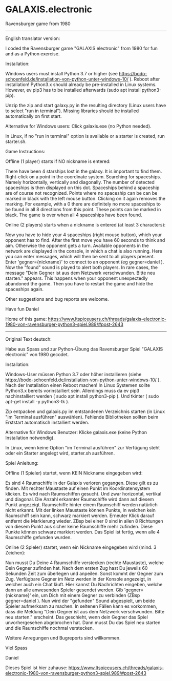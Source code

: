 # GALAXIS.electronic

Ravensburger game from 1980

---------------------

English translator version:


I coded the Ravensburger game "GALAXIS electronic" from 1980 for fun and as a Python exercise.

Installation:

Windows users must install Python 3.7 or higher (see https://bodo-schoenfeld.de/installation-von-python-unter-windows-10/ ). Reboot after installation!
Python3.x should already be pre-installed in Linux systems. However, ev pip3 has to be installed afterwards (sudo apt install python3-pip).

Unzip the zip and start galaxy.py in the resulting directory (Linux users have to select "run in terminal").
Missing libraries should be installed automatically on first start.

Alternative for Windows users: Click galaxis.exe (no Python needed).

In Linux, if no "run in terminal" option is available or a starter is created, run starter.sh.


Game Instructions:

Offline (1 player) starts if NO nickname is entered:

There have been 4 starships lost in the galaxy.
It is important to find them.
Right-click on a point in the coordinate system.
Searching for spaceships. Namely horizontally, vertically and diagonally.
The number of detected spaceships is then displayed on this dot.
Spaceships behind a spaceship are of course not recognized.
Points where no spaceship can be can be marked in black with the left mouse button.
Clicking on it again removes the marking.
For example, with a 0 there are definitely no more spaceships to be found in all 8 directions from this point. These points can be marked in black.
The game is over when all 4 spaceships have been found.

Online (2 players) starts when a nickname is entered (at least 3 characters):

Now you have to hide your 4 spaceships (right mouse button), which your opponent has to find.
After the first move you have 60 seconds to think and aim. Otherwise the opponent gets a turn.
Available opponents in the network are displayed in the console, in which a chat is also running. Here you can enter messages, which will then be sent to all players present.
Enter 'gegner={nickname}' to connect to an opponent (eg gegner=daniel ). Now the "found" sound is played to alert both players.
In rare cases, the message "Dein Gegner ist aus dem Netzwerk verschwunden. Bitte neu starten." appears.
This happens when your opponent unexpectedly abandoned the game.
Then you have to restart the game and hide the spaceships again.


Other suggestions and bug reports are welcome.

Have fun
Daniel


Home of this game: https://www.ltspiceusers.ch/threads/galaxis-electronic-1980-von-ravensburger-python3-spiel.989/#post-2643

----------------------------------------

Original Text deutsch:

Habe aus Spass und zur Python-Übung das Ravensburger Spiel "GALAXIS electronic" von 1980 gecodet.

Installation:

Windows-User müssen Python 3.7 oder höher installieren (siehe https://bodo-schoenfeld.de/installation-von-python-unter-windows-10/ ). Nach der Installation einen Reboot machen!
In Linux Systemen sollte Python3.x bereits vorinstalliert sein. Allerdings muss da ev pip3 nachinstalliert werden ( sudo apt install python3-pip ).
Und tkinter ( sudo apt-get install -y python3-tk ).

Zip entpacken und galaxis.py im entstandenen Verzeichnis starten (in Linux "im Terminal ausführen" auswählen).
Fehlende Bibliotheken sollten beim Erststart automatisch installiert werden.

Alternative für Windows Benutzer: Klicke galaxis.exe (keine Python Installation notwendig).

In Linux, wenn keine Option "im Terminal ausführen" zur Verfügung steht oder ein Starter angelegt wird, starter.sh ausführen.


Spiel Anleitung:


Offline (1 Spieler) startet, wenn KEIN Nickname eingegeben wird:

Es sind 4 Raumschiffe in der Galaxis verloren gegangen.
Diese gilt es zu finden.
Mit rechter Maustaste auf einen Punkt im Koordinatensystem klicken.
Es wird nach Raumschiffen gesucht. Und zwar horizontal, vertikal und diagonal.
Die Anzahl erkannter Raumschiffe wird dann auf diesem Punkt angezeigt.
Raumschiffe hinter einem Raumschiff werden natürlich nicht erkannt.
Mit der linken Maustaste können Punkte, in welchen kein Raumschiff sein kann, schwarz markiert werden.
Erneuter Klick darauf entfernt die Markierung wieder.
ZBsp bei einer 0 sind in allen 8 Richtungen von diesem Punkt aus sicher keine Raumschiffe mehr zufinden. Diese Punkte können schwarz markiert werden.
Das Spiel ist fertig, wenn alle 4 Raumschiffe gefunden wurden.

Online (2 Spieler) startet, wenn ein Nickname eingegeben wird (mind. 3 Zeichen):

Nun musst Du Deine 4 Raumschiffe verstecken (rechte Maustaste), welche Dein Gegner zufinden hat.
Nach dem ersten Zug hast Du jeweils 60 Sekunden Zeit zum überlegen und anpeilen. Sonst kommt der Gegner zum Zug.
Verfügbare Gegner im Netz werden in der Konsole angezeigt, in welcher auch ein Chat läuft. Hier kannst Du Nachrichten eingeben, welche dann an alle anwesenden Spieler gesendet werden.
Gib 'gegner={nickname}' ein, um Dich mit einem Gegner zu verbinden (ZBsp  gegner=daniel  ). Nun wird der "gefunden" Sound abgespielt, um beide Spieler aufmerksam zu machen.
In seltenen Fällen kann es vorkommen, dass die Meldung "Dein Gegner ist aus dem Netzwerk verschwunden. Bitte neu starten." erscheint.
Das geschieht, wenn dein Gegner das Spiel unvorhergesehen abgebrochen hat.
Dann musst Du das Spiel neu starten und die Raumschiffe nochmal verstecken.


Weitere Anregungen und Bugreports sind willkommen.


Viel Spass

Daniel


Dieses Spiel ist hier zuhause: https://www.ltspiceusers.ch/threads/galaxis-electronic-1980-von-ravensburger-python3-spiel.989/#post-2643
